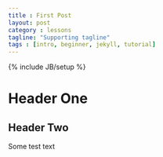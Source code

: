 ```yaml
---
title : First Post
layout: post
category : lessons
tagline: "Supporting tagline"
tags : [intro, beginner, jekyll, tutorial]
---
```


{% include JB/setup %}

# Header One
## Header Two

Some test text
